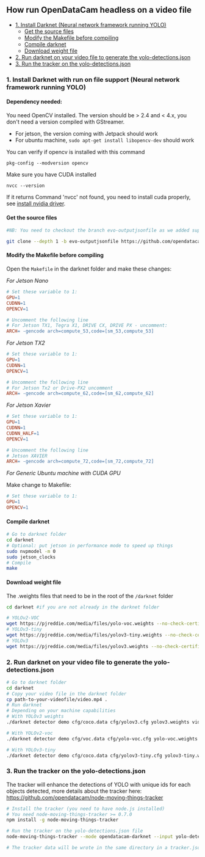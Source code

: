 ## How run OpenDataCam headless on a video file

- [1. Install Darknet (Neural network framework running YOLO)](#1-install-darknet--neural-network-framework-running-yolo-)
  * [Get the source files](#get-the-source-files)
  * [Modify the Makefile before compiling](#modify-the-makefile-before-compiling)
  * [Compile darknet](#compile-darknet)
  * [Download weight file](#download-weight-file)
- [2. Run darknet on your video file to generate the yolo-detections.json](#2-run-darknet-on-your-video-file-to-generate-the-yolo-detectionsjson)
- [3. Run the tracker on the yolo-detections.json](#3-run-the-tracker-on-the-yolo-detectionsjson)


### 1. Install Darknet with run on file support (Neural network framework running YOLO)

#### Dependency needed:

You need OpenCV installed. The version should be > 2.4 and < 4.x, you don't need a version compiled with GStreamer.

- For jetson, the version coming with Jetpack should work
- For ubuntu machine, `sudo apt-get install libopencv-dev` should work

You can verify if opencv is installed with this command

```
pkg-config --modversion opencv
```

Make sure you have CUDA installed

```
nvcc --version
```
If it returns Command 'nvcc' not found, you need to install cuda properly, see [install nvidia driver](nvidia-docker/INSTALL_NVIDIADOCKER.md#22-install--update-nvidia-driver).

#### Get the source files

```bash
#NB: You need to checkout the branch evo-outputjsonfile as we added support to run on a video file: https://github.com/opendatacam/darknet/pull/2

git clone --depth 1 -b evo-outputjsonfile https://github.com/opendatacam/darknet
```

#### Modify the Makefile before compiling

Open the `Makefile` in the darknet folder and make these changes:

*For Jetson Nano*

```Makefile
# Set these variable to 1:
GPU=1
CUDNN=1
OPENCV=1

# Uncomment the following line
# For Jetson TX1, Tegra X1, DRIVE CX, DRIVE PX - uncomment:
ARCH= -gencode arch=compute_53,code=[sm_53,compute_53]
```

*For Jetson TX2*

```Makefile
# Set these variable to 1:
GPU=1
CUDNN=1
OPENCV=1

# Uncomment the following line
# For Jetson Tx2 or Drive-PX2 uncomment
ARCH= -gencode arch=compute_62,code=[sm_62,compute_62]
```

*For Jetson Xavier*

```Makefile
# Set these variable to 1:
GPU=1
CUDNN=1
CUDNN_HALF=1
OPENCV=1

# Uncomment the following line
# Jetson XAVIER
ARCH= -gencode arch=compute_72,code=[sm_72,compute_72]
```

*For Generic Ubuntu machine with CUDA GPU*

Make change to Makefile:

```Makefile
# Set these variable to 1:
GPU=1
OPENCV=1
```


#### Compile darknet

```bash
# Go to darknet folder
cd darknet 
# Optional: put jetson in performance mode to speed up things
sudo nvpmodel -m 0
sudo jetson_clocks
# Compile
make
```

#### Download weight file

The .weights files that need to be in the root of the `/darknet` folder

```bash
cd darknet #if you are not already in the darknet folder

# YOLOv2-VOC
wget https://pjreddie.com/media/files/yolo-voc.weights --no-check-certificate
# YOLOv3-tiny
wget https://pjreddie.com/media/files/yolov3-tiny.weights --no-check-certificate
# YOLOv3
wget https://pjreddie.com/media/files/yolov3.weights --no-check-certificate
```

### 2. Run darknet on your video file to generate the yolo-detections.json 

```bash
# Go to darknet folder
cd darknet 
# Copy your video file in the darknet folder
cp path-to-your-videofile/video.mp4 .
# Run darknet
# Depending on your machine capabilities
# With YOLOv3 weights
./darknet detector demo cfg/coco.data cfg/yolov3.cfg yolov3.weights video.mp4 -dont_show -json_file_output yolo-detections.json

# With YOLOv2-voc
./darknet detector demo cfg/voc.data cfg/yolo-voc.cfg yolo-voc.weights video.mp4 -dont_show -json_file_output yolo-detections.json

# With YOLOv3-tiny
./darknet detector demo cfg/coco.data cfg/yolov3-tiny.cfg yolov3-tiny.weights video.mp4 -dont_show -json_file_output yolo-detections.json
```

### 3. Run the tracker on the yolo-detections.json

The tracker will enhance the detections of YOLO with unique ids for each objects detected, more details about the tracker here: https://github.com/opendatacam/node-moving-things-tracker

```bash
# Install the tracker (you need to have node.js installed)
# You need node-moving-things-tracker >= 0.7.0
npm install -g node-moving-things-tracker

# Run the tracker on the yolo-detections.json file
node-moving-things-tracker --mode opendatacam-darknet --input yolo-detections.json

# The tracker data will be wrote in the same directory in a tracker.json file
```
